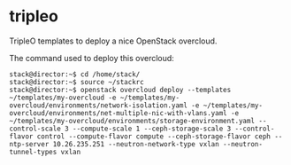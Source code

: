 # tripleo
TripleO templates to deploy a nice OpenStack overcloud.

The command used to deploy this overcloud:

```
stack@director:~$ cd /home/stack/
stack@director:~$ source ~/stackrc
stack@director:~$ openstack overcloud deploy --templates ~/templates/my-overcloud -e ~/templates/my-overcloud/environments/network-isolation.yaml -e ~/templates/my-overcloud/environments/net-multiple-nic-with-vlans.yaml -e ~/templates/my-overcloud/environments/storage-environment.yaml --control-scale 3 --compute-scale 1 --ceph-storage-scale 3 --control-flavor control --compute-flavor compute --ceph-storage-flavor ceph --ntp-server 10.26.235.251 --neutron-network-type vxlan --neutron-tunnel-types vxlan
```
